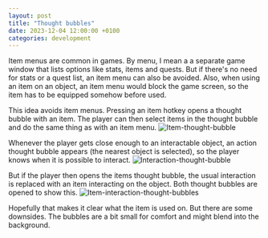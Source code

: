 ```yaml
---
layout: post
title: "Thought bubbles"
date: 2023-12-04 12:00:00 +0100
categories: development
---
```


Item menus are common in games. By menu, I mean a a separate game window that lists options like stats, items and quests. But if there's no need for stats or a quest list, an item menu can also be avoided. Also, when using an item on an object, an item menu would block the game screen, so the item has to be equipped somehow before used.

This idea avoids item menus. Pressing an item hotkey opens a thought bubble with an item. The player can then select items in the thought bubble and do the same thing as with an item menu.
![Item-thought-bubble](/Project-Acceleration/docs/assets/images/item-thought-bubble.png)

Whenever the player gets close enough to an interactable object, an action thought bubble appears (the nearest object is selected), so the player knows when it is possible to interact.
![Interaction-thought-bubble](/Project-Acceleration/docs/assets/images/interaction-thought-bubble.png)

But if the player then opens the items thought bubble, the usual interaction is replaced with an item interacting on the object. Both thought bubbles are opened to show this.
![Item-interaction-thought-bubbles](/Project-Acceleration/docs/assets/images/item-interaction-thought-bubbles.png)

Hopefully that makes it clear what the item is used on. But there are some downsides. The bubbles are a bit small for comfort and might blend into the background.
